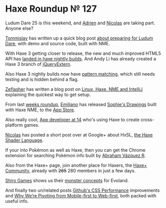 [_template]: ../templates/roundup.html
# Haxe Roundup № 127

Ludum Dare 25 is this weekend, and [Adrien][link 1] and [Nicolas][link 2] are taking part. Anyone else?

[Tommislav][link 3] has written up a quick blog post [about preparing for Ludum Dare][link 4], with demo and source code, built with NME.

With Haxe 3 getting closer to release, the new and much improved HTML5 API has [landed in haxe nightly builds][link 5]. And Andy Li has already created a Haxe 3 branch of [jQueryExtern][link 6].

Also Haxe 3 nightly builds now have [pattern matching][link 7], which still needs testing and is hidden behind a flag.

[Zeflasher][link 8] has written a blog post on [Linux, Haxe, NME and IntelliJ][link 9] explaining the quickest way to get setup.

From last [weeks roundup][link 10], [Emiliano][link 11] has released [Sophie's Drawings][link 12] built with Haxe NME, to the [App Store][link 13].

Also really cool, [App developer at 14][link 14] who's using Haxe to create cross-platform games.

[Nicolas][link 15] has posted a short post over at Google+ about HxSL, [the Haxe Shader Language][link 16].

If your into Pokémon as well as Haxe, then you can get the Chrome extension for searching Pokémon info built by [Abraham Vázquez R][link 17].

Also from the Haxe+ page, join another place for Haxers, the [Haxe+ Community][link 18], already with <s>265</s> 280 members in just a few days.

[Shiro Games][link 19] shows us their [monster concepts][link 20] for Evoland.

And finally two un/related posts [Github's CSS Performance][link 21] improvements and [Why We’re Pivoting from Mobile-first to Web-first][link 22], both packed with useful info.

[link 1]: http://www.ludumdare.com/compo/2012/12/12/im-in-1102/ "Adrien"
[link 2]: http://www.ludumdare.com/compo/2012/12/12/im-in-1095/ "Nicolas"
[link 3]: https://twitter.com/tommislav "Tommislav"
[link 4]: http://salomonsson.se/blogposts/preparing-for-ludum-dare-25 "about preparing for Ludum Dare"
[link 5]: http://code.google.com/p/haxe/source/detail?r=5652 "landed in haxe nightly builds"
[link 6]: https://github.com/andyli/jQueryExternForHaxe/tree/haxe3 "jQueryExtern"
[link 7]: https://groups.google.com/forum/#!topic/haxedev/fLDuh4ICo2M/discussion "pattern matching"
[link 8]: https://twitter.com/zeflasher "Zeflasher"
[link 9]: http://dev.webbymx.net/2012/12/07/linux-haxe-nme-and-intellij/ "Linux, Haxe, NME and IntelliJ"
[link 10]: http://blog.skialbainn.com/post/37266952635/haxe-roundup-126 "weeks roundup"
[link 11]: https://twitter.com/emiliano_ange "Emiliano"
[link 12]: http://sophiesdrawings.emibap.com/ "Sophie&#8217;s Drawings"
[link 13]: https://itunes.apple.com/us/app/sophies-drawings/id577807370?ls=1&amp;mt=8 "App Store"
[link 14]: http://tech2.in.com/features/apps/app-developer-at-14-what-next/626032 "App developer at 14"
[link 15]: https://plus.google.com/b/113704686911055424796/110047895791401009152 "Nicolas"
[link 16]: https://plus.google.com/b/113704686911055424796/110047895791401009152/posts/5QYYxUB9Z7E "the Haxe Shader Language"
[link 17]: https://plus.google.com/115097682481357167932 "Abraham Vázquez R"
[link 18]: https://plus.google.com/communities/103302587329918132234 "Haxe+ Community"
[link 19]: https://twitter.com/shirogames "Shiro Games"
[link 20]: https://twitter.com/shirogames/status/278876892336123904/photo/1/large "monster concepts"
[link 21]: https://speakerdeck.com/jonrohan/githubs-css-performance "Github&#8217;s CSS Performance"
[link 22]: http://philosophically.com/why-were-pivoting-from-mobile-first-to-web-first "Why We’re Pivoting from Mobile-first to Web-first"

